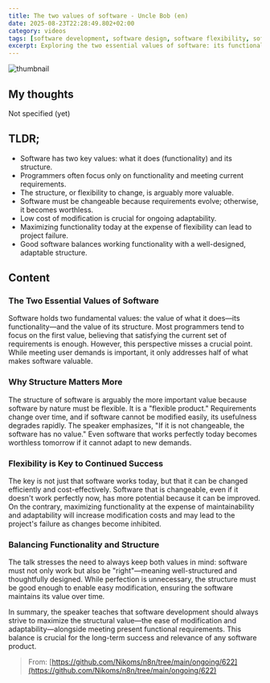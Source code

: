 ```yaml
---
title: The two values of software - Uncle Bob (en)
date: 2025-08-23T22:28:49.802+02:00
category: videos
tags: [software development, software design, software flexibility, software structure, programming principles, software maintenance, software quality]
excerpt: Exploring the two essential values of software: its functionality and its structure, and why flexibility and adaptability are crucial for long-term software success.
---
```


![thumbnail](https://i.ytimg.com/vi/vekDsS_KRho/maxresdefault.jpg)
[]()

## My thoughts

Not specified (yet)

## TLDR;
- Software has two key values: what it does (functionality) and its structure.
- Programmers often focus only on functionality and meeting current requirements.
- The structure, or flexibility to change, is arguably more valuable.
- Software must be changeable because requirements evolve; otherwise, it becomes worthless.
- Low cost of modification is crucial for ongoing adaptability.
- Maximizing functionality today at the expense of flexibility can lead to project failure.
- Good software balances working functionality with a well-designed, adaptable structure.



## Content

### The Two Essential Values of Software
Software holds two fundamental values: the value of what it does—its functionality—and the value of its structure. Most programmers tend to focus on the first value, believing that satisfying the current set of requirements is enough. However, this perspective misses a crucial point. While meeting user demands is important, it only addresses half of what makes software valuable.

### Why Structure Matters More
The structure of software is arguably the more important value because software by nature must be flexible. It is a "flexible product." Requirements change over time, and if software cannot be modified easily, its usefulness degrades rapidly. The speaker emphasizes, "If it is not changeable, the software has no value." Even software that works perfectly today becomes worthless tomorrow if it cannot adapt to new demands.

### Flexibility is Key to Continued Success
The key is not just that software works today, but that it can be changed efficiently and cost-effectively. Software that is changeable, even if it doesn't work perfectly now, has more potential because it can be improved. On the contrary, maximizing functionality at the expense of maintainability and adaptability will increase modification costs and may lead to the project's failure as changes become inhibited.

### Balancing Functionality and Structure
The talk stresses the need to always keep both values in mind: software must not only work but also be "right"—meaning well-structured and thoughtfully designed. While perfection is unnecessary, the structure must be good enough to enable easy modification, ensuring the software maintains its value over time.

In summary, the speaker teaches that software development should always strive to maximize the structural value—the ease of modification and adaptability—alongside meeting present functional requirements. This balance is crucial for the long-term success and relevance of any software product.




> From: [https://github.com/Nikoms/n8n/tree/main/ongoing/622](https://github.com/Nikoms/n8n/tree/main/ongoing/622)